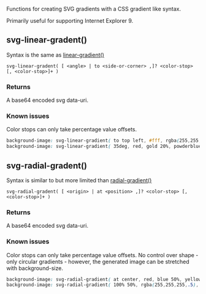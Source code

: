 
Functions for creating SVG gradients with a CSS gradient like syntax.

Primarily useful for supporting Internet Explorer 9.

## svg-linear-gradent()

Syntax is the same as [linear-gradient()](http://dev.w3.org/csswg/css3-images/#linear-gradient)

```syntax
svg-linear-gradent( [ <angle> | to <side-or-corner> ,]? <color-stop> [, <color-stop>]+ )
```

### Returns

A base64 encoded svg data-uri.

### Known issues

Color stops can only take percentage value offsets.

```css
background-image: svg-linear-gradient( to top left, #fff, rgba(255,255,255,0) 80% );
background-image: svg-linear-gradient( 35deg, red, gold 20%, powderblue );
```


## svg-radial-gradent()

Syntax is similar to but more limited than [radial-gradient()](http://dev.w3.org/csswg/css3-images/#radial-gradient)

```syntax
svg-radial-gradent( [ <origin> | at <position> ,]? <color-stop> [, <color-stop>]+ )
```

### Returns

A base64 encoded svg data-uri.

### Known issues

Color stops can only take percentage value offsets.
No control over shape - only circular gradients - however, the generated image can be stretched with background-size.

```css
background-image: svg-radial-gradient( at center, red, blue 50%, yellow );
background-image: svg-radial-gradient( 100% 50%, rgba(255,255,255,.5), rgba(255,255,255,0) );
```
